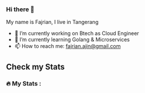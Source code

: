### Hi there 👋
My name is Fajrian, I live in Tangerang

- 🔭 I’m currently working on Btech as Cloud Engineer
- 🌱 I’m currently learning Golang & Microservices
- 📫 How to reach me: fajrian.ajin@gmail.com

Check my Stats
---
### :fire: My Stats :

